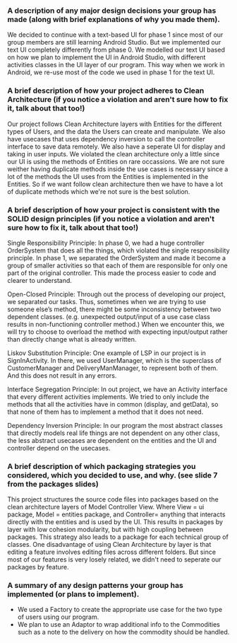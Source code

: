 ### A description of any major design decisions your group has made (along with brief explanations of why you made them).
We decided to continue with a text-based UI for phase 1 since most of our group members are still learning Android Studio. But we implemented our text UI completely differently from phase 0. We modelled our text UI based on how we plan to implement the UI in Android Studio, with different activities classes in the UI layer of our program. This way when we work in Android, we re-use most of the code we used in phase 1 for the text UI. 

### A brief description of how your project adheres to Clean Architecture (if you notice a violation and aren't sure how to fix it, talk about that too!)
Our project follows Clean Architecture layers with Entities for the different types of Users, and the data the Users can create and manipulate. We also have usecases that uses dependency inversion to call the controller interface to save data remotely. We also have a seperate UI for display and taking in user inputs. We violated the clean architecture only a little since our UI is using the methods of Entities on rare occassions. We are not sure weither having duplicate methods inside the use cases is necessary since a lot of the methods the UI uses from the Entities is implemented in the Entities. So if we want follow clean architecture then we have to have a lot of duplicate methods which we're not sure is the best solution. 

### A brief description of how your project is consistent with the SOLID design principles (if you notice a violation and aren't sure how to fix it, talk about that too!)
Single Responsibility Principle: In phase 0, we had a huge controller OrderSystem that does all the things, which violated the single responsibility principle. In phase 1, we separated the OrderSystem and made it become a group of smaller activities so that each of them are responsible for only one part of the original controller. This made the process easier to code and clearer to understand.

Open-Closed Principle: Through out the process of developing our project, we separated our tasks. Thus, sometimes when we are trying to use someone else’s method, there might be some inconsistency between two dependent classes. (e.g. unexpected output/input of a use case class results in non-functioning controller method.) When we encounter this, we will try to choose to overload the method with expecting input/output rather than directly change what is already written.

Liskov Substitution Principle: One example of LSP in our project is in SignInActivity. In there, we used UserManager, which is the superclass of CustomerManager and DeliveryManManager, to represent both of them. And this does not result in any errors.

Interface Segregation Principle: In out project, we have an Activity interface that every different activities implements. We tried to only include the methods that all the activities have in common (display, and getData), so that none of them has to implement a method that it does not need.

Dependency Inversion Principle: In our program the most abstract classes that directly models real life things are not dependent on any other class, the less abstract usecases are dependent on the entities and the UI and controller depend on the usecases.

### A brief description of which packaging strategies you considered, which you decided to use, and why. (see slide 7 from the packages slides)
This project structures the source code files into packages based on the clean architecture layers of Model Controller View. Where View = ui package, Model = entities package, and Controller= anything that interacts directly with the entities and is used by the UI. This results in packages by layer with low cohesion modularity, but with high coupling between packages. This strategy also leads to a package for each technical group of classes. One disadvantage of using Clean Architecture by layer is that editing a feature involves editing files across different folders. But since most of our features is very losely related, we didn't need to seperate our packages by feature. 

### A summary of any design patterns your group has implemented (or plans to implement).
- We used a Factory to create the appropriate use case for the two type of users using our program. 
- We plan to use an Adaptor to wrap additional info to the Commodities such as a note to the delivery on how the commodity should be handled. 

